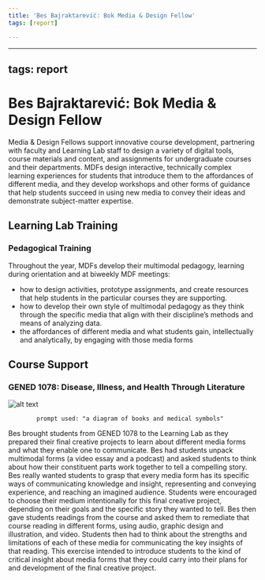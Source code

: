 ```yaml
---
title: 'Bes Bajraktarević: Bok Media & Design Fellow'
tags: [report]

---
```


---
tags: report
---

# Bes Bajraktarević: Bok Media & Design Fellow

Media & Design Fellows support innovative course development, partnering with faculty and Learning Lab staff to design a variety of digital tools, course materials and content, and assignments for undergraduate courses and their departments. MDFs design interactive, technically complex learning experiences for students that introduce them to the affordances of different media, and they develop workshops and other forms of guidance that help students succeed in using new media to convey their ideas and demonstrate subject-matter expertise. 

## Learning Lab Training

### Pedagogical Training

Throughout the year, MDFs develop their multimodal pedagogy, learning during orientation and at biweekly MDF meetings:
* how to design activities, prototype assignments, and create resources that help students in the particular courses they are supporting. 
* how to develop their own style of multimodal pedagogy as they think through the specific media that align with their discipline’s methods and means of analyzing data. 
* the affordances of different media and what students gain, intellectually and analytically, by engaging with those media forms


## Course Support

### GENED 1078: Disease, Illness, and Health Through Literature

![alt text](https://files.slack.com/files-pri/T0HTW3H0V-F065VNJK2KU/elle.l.studio_a_diagram_of_books_and_medical_symbols_1636e319-7940-48d7-8396-26495ee179c7.png?pub_secret=c2e891285d)

            prompt used: "a diagram of books and medical symbols"

Bes brought students from GENED 1078 to the Learning Lab as they prepared their final creative projects to learn about different media forms and what they enable one to communicate. Bes had students unpack multimodal forms (a video essay and a podcast) and asked students to think about how their constituent parts work together to tell a compelling story. Bes really wanted students to grasp that every media form has its specific ways of communicating knowledge and insight, representing and conveying experience, and reaching an imagined audience. Students were encouraged to choose their medium intentionally for this final creative project, depending on their goals and the specific story they wanted to tell. Bes then gave students readings from the course and asked them to remediate that course reading in different forms, using audio, graphic design and illustration, and video. Students then had to think about the strengths and limitations of each of these media for communicating the key insights of that reading. This exercise intended to introduce students to the kind of critical insight about media forms that they could carry into their plans for and development of the final creative project.